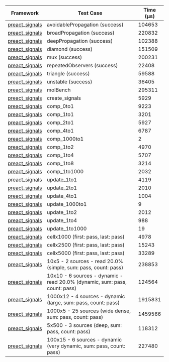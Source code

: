 | Framework | Test Case | Time (μs) |
| --- | --- | --- |
| [preact_signals](https://pub.dev/packages/preact_signals) | avoidablePropagation (success) | 104653 |
| [preact_signals](https://pub.dev/packages/preact_signals) | broadPropagation (success) | 220832 |
| [preact_signals](https://pub.dev/packages/preact_signals) | deepPropagation (success) | 102388 |
| [preact_signals](https://pub.dev/packages/preact_signals) | diamond (success) | 151509 |
| [preact_signals](https://pub.dev/packages/preact_signals) | mux (success) | 200231 |
| [preact_signals](https://pub.dev/packages/preact_signals) | repeatedObservers (success) | 22408 |
| [preact_signals](https://pub.dev/packages/preact_signals) | triangle (success) | 59588 |
| [preact_signals](https://pub.dev/packages/preact_signals) | unstable (success) | 36405 |
| [preact_signals](https://pub.dev/packages/preact_signals) | molBench | 295311 |
| [preact_signals](https://pub.dev/packages/preact_signals) | create_signals | 5929 |
| [preact_signals](https://pub.dev/packages/preact_signals) | comp_0to1 | 9223 |
| [preact_signals](https://pub.dev/packages/preact_signals) | comp_1to1 | 3201 |
| [preact_signals](https://pub.dev/packages/preact_signals) | comp_2to1 | 5927 |
| [preact_signals](https://pub.dev/packages/preact_signals) | comp_4to1 | 6787 |
| [preact_signals](https://pub.dev/packages/preact_signals) | comp_1000to1 | 2 |
| [preact_signals](https://pub.dev/packages/preact_signals) | comp_1to2 | 4970 |
| [preact_signals](https://pub.dev/packages/preact_signals) | comp_1to4 | 5707 |
| [preact_signals](https://pub.dev/packages/preact_signals) | comp_1to8 | 3214 |
| [preact_signals](https://pub.dev/packages/preact_signals) | comp_1to1000 | 2032 |
| [preact_signals](https://pub.dev/packages/preact_signals) | update_1to1 | 4119 |
| [preact_signals](https://pub.dev/packages/preact_signals) | update_2to1 | 2010 |
| [preact_signals](https://pub.dev/packages/preact_signals) | update_4to1 | 1004 |
| [preact_signals](https://pub.dev/packages/preact_signals) | update_1000to1 | 9 |
| [preact_signals](https://pub.dev/packages/preact_signals) | update_1to2 | 2012 |
| [preact_signals](https://pub.dev/packages/preact_signals) | update_1to4 | 988 |
| [preact_signals](https://pub.dev/packages/preact_signals) | update_1to1000 | 19 |
| [preact_signals](https://pub.dev/packages/preact_signals) | cellx1000 (first: pass, last: pass) | 4978 |
| [preact_signals](https://pub.dev/packages/preact_signals) | cellx2500 (first: pass, last: pass) | 15243 |
| [preact_signals](https://pub.dev/packages/preact_signals) | cellx5000 (first: pass, last: pass) | 33289 |
| [preact_signals](https://pub.dev/packages/preact_signals) | 10x5 - 2 sources - read 20.0% (simple, sum: pass, count: pass) | 238853 |
| [preact_signals](https://pub.dev/packages/preact_signals) | 10x10 - 6 sources - dynamic - read 20.0% (dynamic, sum: pass, count: pass) | 124564 |
| [preact_signals](https://pub.dev/packages/preact_signals) | 1000x12 - 4 sources - dynamic (large, sum: pass, count: pass) | 1915831 |
| [preact_signals](https://pub.dev/packages/preact_signals) | 1000x5 - 25 sources (wide dense, sum: pass, count: pass) | 1459566 |
| [preact_signals](https://pub.dev/packages/preact_signals) | 5x500 - 3 sources (deep, sum: pass, count: pass) | 118312 |
| [preact_signals](https://pub.dev/packages/preact_signals) | 100x15 - 6 sources - dynamic (very dynamic, sum: pass, count: pass) | 227480 |
